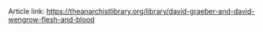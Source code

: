 Article link: https://theanarchistlibrary.org/library/david-graeber-and-david-wengrow-flesh-and-blood
